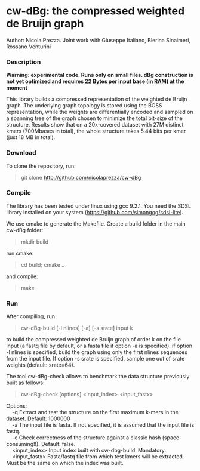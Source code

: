 # cw-dBg: the compressed weighted de Bruijn graph

Author: Nicola Prezza. Joint work with Giuseppe Italiano, Blerina Sinaimeri, Rossano Venturini

### Description

**Warning: experimental code. Runs only on small files. dBg construction is not yet optimized and requires 22 Bytes per input base (in RAM) at the moment**

This library builds a compressed representation of the weighted de Bruijn graph. The underlying graph topology is stored using the BOSS representation, while the weights are differentially encoded and sampled on a spanning tree of the graph chosen to minimize the total bit-size of the structure. Results show that on a 20x-covered dataset with 27M distinct kmers (700Mbases in total), the whole structure takes 5.44 bits per kmer (just 18 MB in total).

### Download

To clone the repository, run:

> git clone http://github.com/nicolaprezza/cw-dBg

### Compile

The library has been tested under linux using gcc 9.2.1. You need the SDSL library installed on your system (https://github.com/simongog/sdsl-lite).

We use cmake to generate the Makefile. Create a build folder in the main cw-dBg folder:

> mkdir build

run cmake:

> cd build; cmake ..

and compile:

> make

### Run

After compiling, run 

>  cw-dBg-build [-l nlines] [-a] [-s srate] input k

to build the compressed weighted de Bruijn graph of order k on the file input (a fastq file by default, or a fasta file if option -a is specified). if option -l nlines is specified, build the graph using only the first nlines sequences from the input file. If option -s srate is specified, sample one out of srate weights (default: srate=64).

The tool cw-dBg-check allows to benchmark the data structure previously built as follows:  

>  cw-dBg-check [options] <input_index> <input_fastx>  

Options:  
&nbsp;&nbsp;&nbsp;&nbsp;-q <arg>            Extract and test the structure on the first maximum <arg> k-mers in the dataset. Default: 1000000  
&nbsp;&nbsp;&nbsp;&nbsp;-a                  The input file is fasta. If not specified, it is assumed that the input file is fastq.  
&nbsp;&nbsp;&nbsp;&nbsp;-c                  Check correctness of the structure against a classic hash (space-consuming!!). Default: false.  
&nbsp;&nbsp;&nbsp;&nbsp;<input_index>       Input index built with cw-dbg-build. Mandatory.  
&nbsp;&nbsp;&nbsp;&nbsp;<input_fastx>       Fasta/fastq file from which test kmers will be extracted. Must be the same on which the index was built.  
